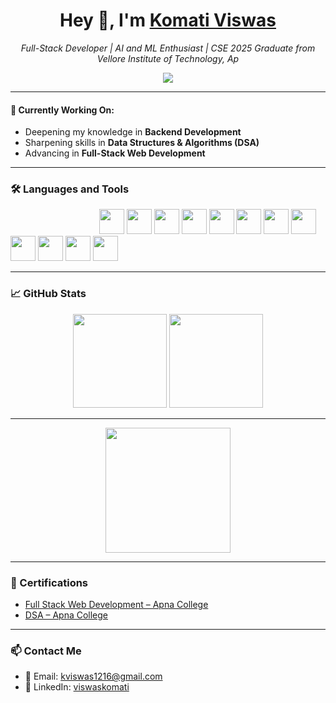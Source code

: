 
<!-- Banner GIF -->
<!-- Optional: Uncomment below if you want to show a welcome animation -->
<!--
<div align="center">
  <img height="400" src="https://media1.giphy.com/media/v1.Y2lkPTc5MGI3NjExeW9idXl3bHZwNms3ZjE3YTFpeGx6eGVjcDI4Y2tjczh6NTlweGc4dCZlcD12MV9pbnRlcm5hbF9naWZfYnlfaWQmY3Q9Zw/Npdl9kOaKFJHuRCBGx/giphy.gif" />
</div>
-->

<h1 align="center">Hey 👋, I'm <a href="https://www.linkedin.com/in/viswaskomati/" target="_blank">Komati Viswas</a></h1>

<p align="center">
  <em> Full-Stack Developer | AI and ML Enthusiast | CSE 2025 Graduate from Vellore Institute of Technology, Ap</em>
</p>

<div align="center">
  <img src="https://visitor-badge.laobi.icu/badge?page_id=kviswas1621.kviswas1621&left_text=Profile%20views" />
</div>

---

<h4 align="left">🔭 Currently Working On:</h4>
<ul>
  <li>Deepening my knowledge in <strong>Backend Development</strong></li>
  <li>Sharpening skills in <strong>Data Structures & Algorithms (DSA)</strong></li>
  <li>Advancing in <strong>Full-Stack Web Development</strong></li>
</ul>


---

<h3 align="left">🛠 Languages and Tools</h3>

<div align="left" >
    &nbsp;&nbsp;&nbsp;&nbsp;&nbsp;    &nbsp;&nbsp;&nbsp;&nbsp;&nbsp;    &nbsp;&nbsp;&nbsp;&nbsp;&nbsp;    &nbsp;&nbsp;&nbsp;&nbsp;&nbsp;    &nbsp;&nbsp;&nbsp;&nbsp;&nbsp;    &nbsp;&nbsp;&nbsp;&nbsp;&nbsp;
         
  <img src="https://cdn.jsdelivr.net/gh/devicons/devicon/icons/nodejs/nodejs-original.svg" height="40" />  
  <img src="https://cdn.jsdelivr.net/gh/devicons/devicon/icons/javascript/javascript-original.svg" height="40" />
  <img src="https://cdn.jsdelivr.net/gh/devicons/devicon/icons/react/react-original.svg" height="40" />
 <img src="https://cdn.jsdelivr.net/gh/devicons/devicon/icons/express/express-original.svg" height="40" />
  <img src="https://cdn.jsdelivr.net/gh/devicons/devicon/icons/mongodb/mongodb-original.svg" height="40" />
  <img src="https://cdn.jsdelivr.net/gh/devicons/devicon/icons/mysql/mysql-original.svg" height="40" />
  <img src="https://cdn.jsdelivr.net/gh/devicons/devicon/icons/html5/html5-original.svg" height="40" />
  <img src="https://cdn.jsdelivr.net/gh/devicons/devicon/icons/css3/css3-original.svg" height="40" />
  <img src="https://cdn.jsdelivr.net/gh/devicons/devicon/icons/bootstrap/bootstrap-original.svg" height="40" />
  <img src="https://cdn.jsdelivr.net/gh/devicons/devicon/icons/java/java-original.svg" height="40" />
  <img src="https://cdn.jsdelivr.net/gh/devicons/devicon/icons/android/android-original.svg" height="40" />
  <img src="https://cdn.jsdelivr.net/gh/devicons/devicon/icons/git/git-original.svg" height="40" />
</div>

---

<h3 align="left">📈 GitHub Stats</h3>

<div align="center">
  <img src="https://github-readme-stats.vercel.app/api?username=kviswas1621&theme=dark&hide_border=true&include_all_commits=true&count_private=true" height="150" />
  <img src="https://streak-stats.demolab.com?user=kviswas1621&theme=dark&hide_border=true" height="150" />
</div>

---

<div align="center">
  <img src="https://github-readme-stats.vercel.app/api/top-langs/?username=kviswas1621&theme=dark&hide_border=true&layout=compact" height="200" />
</div>

---
<h3 align="left">📜 Certifications</h3>

- [Full Stack Web Development – Apna College](https://drive.google.com/file/d/19vpoe5eGGFKXoS7gBKgP3ikBOWn1-vWE/view?usp=sharing)  
- [DSA – Apna College](https://drive.google.com/file/d/1DmpWEqBPhVsgApkf2RBfUTRK6W1WL1V0/view?usp=sharing)  

---

<h3 align="left">📫 Contact Me</h3>

- 📧 Email: kviswas1216@gmail.com  
- 🔗 LinkedIn: [viswaskomati](https://linkedin.com/in/viswaskomati)  
